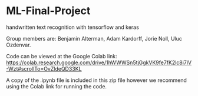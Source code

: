 # ML-Final-Project
handwritten text recognition with tensorflow and keras

Group members are: Benjamin Alterman, Adam Kardorff, Jorie Noll, Uluc Ozdenvar.

Code can be viewed at the Google Colab link:
https://colab.research.google.com/drive/1hWWWSn5tjGgkVK9fe7fK2lc8i7lV-Wzt#scrollTo=OvZldeQD33KL

A copy of the .ipynb file is included in this zip file however we recommend using the Colab link for running the code.
